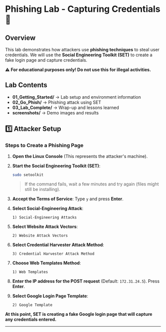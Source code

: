 # Phishing Lab - Capturing Credentials 🎣

## Overview
This lab demonstrates how attackers use **phishing techniques** to steal user credentials. We will use the **Social Engineering Toolkit (SET)** to create a fake login page and capture credentials.

⚠️ **For educational purposes only! Do not use this for illegal activities.**  

## Lab Contents
- **01_Getting_Started/** → Lab setup and environment information
- **02_Go_Phish/** → Phishing attack using SET
- **03_Lab_Complete/** → Wrap-up and lessons learned
- **screenshots/** → Demo images and results

## 1️⃣ Attacker Setup
### Steps to Create a Phishing Page

1. **Open the Linux Console** (This represents the attacker's machine).
2. **Start the Social Engineering Toolkit (SET)**:
   ```sh
   sudo setoolkit
   ```
   > If the command fails, wait a few minutes and try again (files might still be installing).

3. **Accept the Terms of Service**: Type `y` and press **Enter**.
4. **Select Social-Engineering Attack**:
   ```
   1) Social-Engineering Attacks
   
5. **Select Website Attack Vectors**:
   ```
   2) Website Attack Vectors

6. **Select Credential Harvester Attack Method**:
   ```
   3) Credential Harvester Attack Method
   ```
7. **Choose Web Templates Method**:
   ```
   1) Web Templates
   ```
8. **Enter the IP address for the POST request** (Default: `172.31.24.5`). Press **Enter**.
9. **Select Google Login Page Template**:
   ```
   2) Google Template
   ```

**At this point, SET is creating a fake Google login page that will capture any credentials entered.**

---
